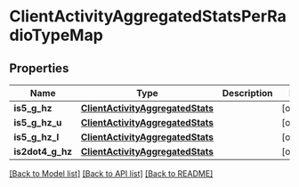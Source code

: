 # ClientActivityAggregatedStatsPerRadioTypeMap

## Properties
Name | Type | Description | Notes
------------ | ------------- | ------------- | -------------
**is5_g_hz** | [**ClientActivityAggregatedStats**](ClientActivityAggregatedStats.md) |  | [optional] 
**is5_g_hz_u** | [**ClientActivityAggregatedStats**](ClientActivityAggregatedStats.md) |  | [optional] 
**is5_g_hz_l** | [**ClientActivityAggregatedStats**](ClientActivityAggregatedStats.md) |  | [optional] 
**is2dot4_g_hz** | [**ClientActivityAggregatedStats**](ClientActivityAggregatedStats.md) |  | [optional] 

[[Back to Model list]](../README.md#documentation-for-models) [[Back to API list]](../README.md#documentation-for-api-endpoints) [[Back to README]](../README.md)

